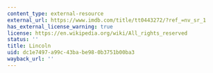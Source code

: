 ```yaml
---
content_type: external-resource
external_url: https://www.imdb.com/title/tt0443272/?ref_=nv_sr_1
has_external_license_warning: true
license: https://en.wikipedia.org/wiki/All_rights_reserved
status: ''
title: Lincoln
uid: dc1e7497-a99c-43ba-be98-0b3751b00ba3
wayback_url: ''
---
```

